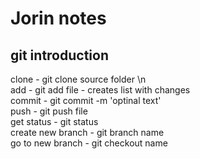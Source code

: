 # Jorin notes
## git introduction
clone - git clone source folder \n\
add - git add file - creates list with changes \
commit - git commit -m 'optinal text' \
push - git push file \
get status - git status \
create new branch - git branch name \
go to new branch - git checkout name